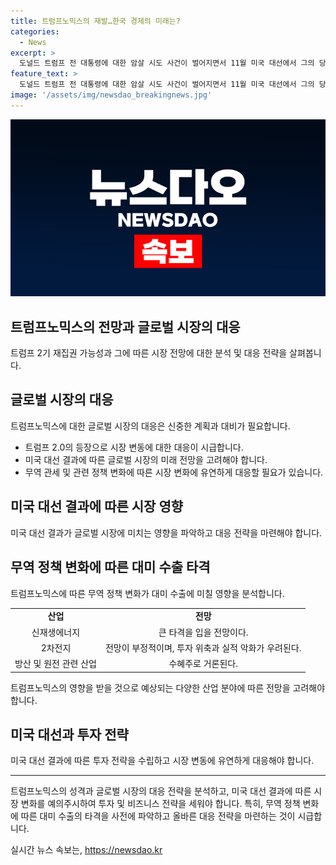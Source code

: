 ```yaml
---
title: 트럼프노믹스의 재발…한국 경제의 미래는?
categories:
  - News
excerpt: >
  도널드 트럼프 전 대통령에 대한 암살 시도 사건이 벌어지면서 11월 미국 대선에서 그의 당선 가능성이 커졌다는 평가다. 트럼프노믹스의 귀환으로 인해 글로벌 시장은 충격을 받고, 미국의 무역정책 변화로 한국 경제에도 타격이 불가피할 전망이다. 트럼프 전 대통령의 관세 정책에 대한 우려와 신재생에너지 분야의 타격, 그리고 방위비 사업 증가로 인한 수혜 등 다양한 산업의 전망이 주목받고 있다.
feature_text: >
  도널드 트럼프 전 대통령에 대한 암살 시도 사건이 벌어지면서 11월 미국 대선에서 그의 당선 가능성이 커졌다는 평가다. 트럼프노믹스의 귀환으로 인해 글로벌 시장은 충격을 받고, 미국의 무역정책 변화로 한국 경제에도 타격이 불가피할 전망이다. 트럼프 전 대통령의 관세 정책에 대한 우려와 신재생에너지 분야의 타격, 그리고 방위비 사업 증가로 인한 수혜 등 다양한 산업의 전망이 주목받고 있다.
image: '/assets/img/newsdao_breakingnews.jpg'
---
```


<p><img src="/assets/img/newsdao_breakingnews.jpg" alt="firstkoreanews 속보" /></p>

<h2 data-ke-size="size26">트럼프노믹스의 전망과 글로벌 시장의 대응</h2>

<p data-ke-size="size16">트럼프 2기 재집권 가능성과 그에 따른 시장 전망에 대한 분석 및 대응 전략을 살펴봅니다.</p>

<h2 data-ke-size="size24">글로벌 시장의 대응</h2>

<p data-ke-size="size16">트럼프노믹스에 대한 글로벌 시장의 대응은 신중한 계획과 대비가 필요합니다.</p>

<ul>
<li>트럼프 2.0의 등장으로 시장 변동에 대한 대응이 시급합니다.</li>
<li>미국 대선 결과에 따른 글로벌 시장의 미래 전망을 고려해야 합니다.</li>
<li>무역 관세 및 관련 정책 변화에 따른 시장 변화에 유연하게 대응할 필요가 있습니다.</li>
</ul>

<h2 data-ke-size="size24">미국 대선 결과에 따른 시장 영향</h2>

<p data-ke-size="size16">미국 대선 결과가 글로벌 시장에 미치는 영향을 파악하고 대응 전략을 마련해야 합니다.</p>

<h2 data-ke-size="size24">무역 정책 변화에 따른 대미 수출 타격</h2>

<p data-ke-size="size16">트럼프노믹스에 따른 무역 정책 변화가 대미 수출에 미칠 영향을 분석합니다.</p>

<table>
<tr>
<td style="text-align: center; height: 17px;"><b>산업</b></td>
<td style="text-align: center; height: 17px;"><b>전망</b></td>
</tr>
<tr>
<td style="text-align: center; height: 17px;">신재생에너지</td>
<td style="text-align: center; height: 17px;">큰 타격을 입을 전망이다.</td>
</tr>
<tr>
<td style="text-align: center; height: 17px;">2차전지</td>
<td style="text-align: center; height: 17px;">전망이 부정적이며, 투자 위축과 실적 악화가 우려된다.</td>
</tr>
<tr>
<td style="text-align: center; height: 17px;">방산 및 원전 관련 산업</td>
<td style="text-align: center; height: 17px;">수혜주로 거론된다.</td>
</tr>
</table>

<p data-ke-size="size16">트럼프노믹스의 영향을 받을 것으로 예상되는 다양한 산업 분야에 따른 전망을 고려해야 합니다.</p>

<h2 data-ke-size="size24">미국 대선과 투자 전략</h2>

<p data-ke-size="size16">미국 대선 결과에 따른 투자 전략을 수립하고 시장 변동에 유연하게 대응해야 합니다.</p>

<hr>

<p data-ke-size="size16">트럼프노믹스의 성격과 글로벌 시장의 대응 전략을 분석하고, 미국 대선 결과에 따른 시장 변화를 예의주시하여 투자 및 비즈니스 전략을 세워야 합니다. 특히, 무역 정책 변화에 따른 대미 수출의 타격을 사전에 파악하고 올바른 대응 전략을 마련하는 것이 시급합니다.</p>
실시간 뉴스 속보는, <a href="https://newsdao.kr" rel="dofollow">https://newsdao.kr</a>


